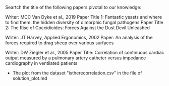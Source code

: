 Seartch the title of the following papers pivotal to our knowledge:

Writer: MCC Van Dyke et al., 2019
Paper Title 1: Fantastic yeasts and where to find them: the hidden diversity of dimorphic fungal pathogens
Paper Title 2: The Rise of Coccidioides: Forces Against the Dust Devil Unleashed

Writer: JT Harvey, Applied Ergonomics, 2002
Paper: An analysis of the forces required to drag sheep over various surfaces

Writer: DW Ziegler et al., 2005
Paper Title: Correlation of continuous cardiac output measured by a pulmonary artery catheter versus impedance cardiography in ventilated patients

- The plot from the dataset "istherecorrelation.csv" in the file of solution_plot.md
